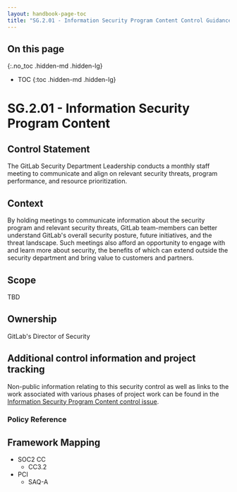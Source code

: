 ```yaml
---
layout: handbook-page-toc
title: "SG.2.01 - Information Security Program Content Control Guidance"
---
```


## On this page
{:.no_toc .hidden-md .hidden-lg}

- TOC
{:toc .hidden-md .hidden-lg}

# SG.2.01 - Information Security Program Content

## Control Statement

The GitLab Security Department Leadership conducts a monthly staff meeting to communicate and align on relevant security threats, program performance, and resource prioritization.

## Context

By holding meetings to communicate information about the security program and relevant security threats, GitLab team-members can better understand GitLab's overall security posture, future initiatives, and the threat landscape. Such meetings also afford an opportunity to engage with and learn more about security, the benefits of which can extend outside the security department and bring value to customers and partners.

## Scope

TBD

## Ownership

GitLab's Director of Security

## Additional control information and project tracking

Non-public information relating to this security control as well as links to the work associated with various phases of project work can be found in the [Information Security Program Content control issue](https://gitlab.com/gitlab-com/gl-security/security-assurance/sec-compliance/compliance/issues/877).

### Policy Reference

## Framework Mapping

* SOC2 CC
  * CC3.2
* PCI
  * SAQ-A
